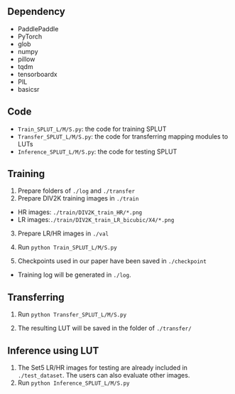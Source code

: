 ## Dependency

- PaddlePaddle
- PyTorch 
- glob
- numpy
- pillow
- tqdm
- tensorboardx
- PIL
- basicsr

## Code

- `Train_SPLUT_L/M/S.py`: the code for training SPLUT
- `Transfer_SPLUT_L/M/S.py`: the code for transferring mapping modules to LUTs
- `Inference_SPLUT_L/M/S.py`: the code for testing SPLUT

## Training

1. Prepare folders of `./log` and `./transfer`
2. Prepare DIV2K training images in `./train`

- HR images: `./train/DIV2K_train_HR/*.png`
- LR images:`./train/DIV2K_train_LR_bicubic/X4/*.png`

3. Prepare LR/HR images  in `./val`

4. Run `python Train_SPLUT_L/M/S.py`

5. Checkpoints used in our paper have been saved in `./checkpoint`

- Training log will be generated in `./log`. 

## Transferring

1. Run `python Transfer_SPLUT_L/M/S.py`

2. The resulting LUT will be saved in the folder of `./transfer/`

## Inference using LUT

1. The Set5 LR/HR images for testing are already included in `./test_dataset`. The users can also evaluate other images.
2. Run `python Inference_SPLUT_L/M/S.py`

